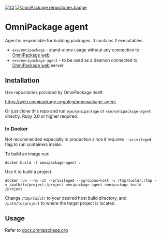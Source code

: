 [![CI](https://github.com/omnipackage/omnipackage-agent-ruby/actions/workflows/ruby.yml/badge.svg)](https://github.com/omnipackage/omnipackage-agent-ruby/actions/workflows/ruby.yml)
[![OmniPackage repositories badge](https://repositories.omnipackage.org/oleg/omnipackage-agent/omnipackage-agent.svg)](https://web.omnipackage.org/oleg/omnipackage-agent)

# OmniPackage agent

Agent is responsible for building packages. It contains 2 executables:

- `exe/omnipackage` - stand-alone usage without any connection to [OmniPackage web](https://github.com/omnipackage/omnipackage-web)
- `exe/omnipackage-agent` - to be used as a deamon connected to [OmniPackage web](https://github.com/omnipackage/omnipackage-web) server

## Installation

Use repositories provided by OmniPackage itself:

https://web.omnipackage.org/oleg/omnipackage-agent

Or just clone this repo and run  `exe/omnipackage` or `exe/omnipackage-agent` directly. Ruby 3.0 or higher required.

### In Docker

Not recommended especially in production since it requires `--privileged` flag to run containers inside.

To build an image run:
```
docker build -t omnipackage-agent .
```

Use it to build a project:
```
docker run --rm -it --privileged --cgroupns=host -v /tmp/build/:/tmp -v /path/to/project:/project omnipackage-agent omnipackage build /project
```

Change `/tmp/build/` to your desired host build directory, and `/path/to/project` to where the target project is located.

## Usage

Refer to [docs.omnipackage.org](https://docs.omnipackage.org/)
